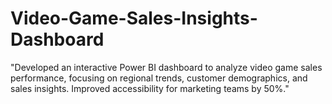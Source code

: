 # Video-Game-Sales-Insights-Dashboard
"Developed an interactive Power BI dashboard to analyze video game sales performance, focusing on regional trends, customer demographics, and sales insights. Improved accessibility for marketing teams by 50%."
